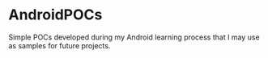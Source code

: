 # AndroidPOCs
Simple POCs developed during my Android learning process that I may use as samples for future projects.
